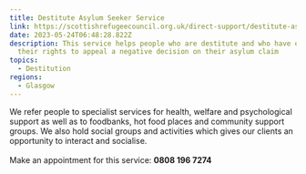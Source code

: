 ```yaml
---
title: Destitute Asylum Seeker Service
link: https://scottishrefugeecouncil.org.uk/direct-support/destitute-asylum-seeker-service/
date: 2023-05-24T06:48:28.822Z
description: This service helps people who are destitute and who have exhausted
  their rights to appeal a negative decision on their asylum claim
topics:
  - Destitution
regions:
  - Glasgow
---
```

We refer people to specialist services for health, welfare and psychological support as well as to foodbanks, hot food places and community support groups. We also hold social groups and activities which gives our clients an opportunity to interact and socialise.\
\
Make an appointment for this service: **0808 196 7274**